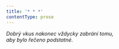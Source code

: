 ```yaml
---
title: '* * *'
contentType: prose
---
```


<section>

_Dobrý vkus nakonec vždycky zabrání tomu,  
aby bylo řečeno podstatné._

</section>
